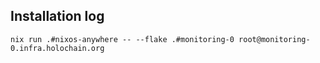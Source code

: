 ## Installation log

```
nix run .#nixos-anywhere -- --flake .#monitoring-0 root@monitoring-0.infra.holochain.org
```
